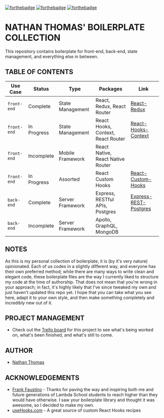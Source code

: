 [![forthebadge](https://forthebadge.com/images/badges/made-with-crayons.svg)](https://forthebadge.com) [![forthebadge](https://forthebadge.com/images/badges/compatibility-club-penguin.svg)](https://forthebadge.com) [![forthebadge](https://forthebadge.com/images/badges/no-ragrets.svg)](https://forthebadge.com)

# NATHAN THOMAS' BOILERPLATE COLLECTION

This repository contains boilerplate for front-end, back-end, state management, and everything else in between.

## TABLE OF CONTENTS

| Use Case    | Status      | Type             | Packages                           | Link                                         |
| ----------- | ----------- | ---------------- | ---------------------------------- | -------------------------------------------- |
| `front-end` | Complete    | State Management | React, Redux, React Router         | [React-Redux](./React-Redux)                 |
| `front-end` | In Progress | State Management | React Hooks, Context, React Router | [React-Hooks-Context](./React-Hooks-Context) |
| `front-end` | Incomplete  | Mobile Framework | React Native, React Native Router  |                                              |
| `front-end` | In Progress | Assorted         | React Custom Hooks                 | [React-Custom-Hooks](./React-Custom-Hooks)   |
| `back-end`  | Complete    | Server Framework | Express, RESTful APIs, Postgres    | [Express-REST-Postgres](./Express-Postgres)  |
| `back-end`  | Incomplete  | Server Framework | Apollo, GraphQL, MongoDB           |                                              |

## NOTES

As this is my personal collection of boilerplate, it is (by it's very nature) opinionated. Each of us codes in a slightly different way, and everyone has their own preferred method; while there are many ways to write clean and elegant code, these boilerplate files are the way I currently liked to structure my code at the time of authorship. That does not mean that you're wrong in your approach; in fact, it's highly likely that I've since tweaked my own and just haven't updated this repo yet. I hope that you can take what you see here, adapt it to your own style, and then make something completely and incredibly new out of it.

## PROJECT MANAGEMENT

- Check out the [Trello board](https://trello.com/b/FgYehhKt/boilerplate-workbench) for this project to see what's being worked on, what's been finished, and what's still to come.

## AUTHOR

- [Nathan Thomas](https://github.com/nwthomas)

## ACKNOWLEDGEMENTS

- [Frank Faustino](https://github.com/frankfaustino) - Thanks for paving the way and inspiring both me and future generations of Lambda School students to reach higher than they would have otherwise. I saw your boilerplate library and thought it was awesome, so I decided to make my own.
- [useHooks.com](https://usehooks.com/) - A great source of custom React Hooks recipes
